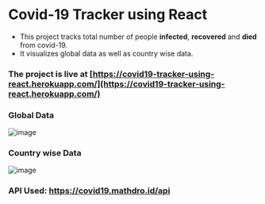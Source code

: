 # Covid-19 Tracker using React

- This project tracks total number of people **infected**, **recovered** and **died** from covid-19.
- It visualizes global data as well as country wise data.

### The project is live at [https://covid19-tracker-using-react.herokuapp.com/](https://covid19-tracker-using-react.herokuapp.com/)

### Global Data

![image](https://user-images.githubusercontent.com/62216101/126455376-1ad20c23-d545-4e74-baaf-23a1f27190f0.png)

### Country wise Data

![image](https://user-images.githubusercontent.com/62216101/126455675-c2780fc3-0a74-48f6-8780-22e687ab884d.png)

### API Used: https://covid19.mathdro.id/api
